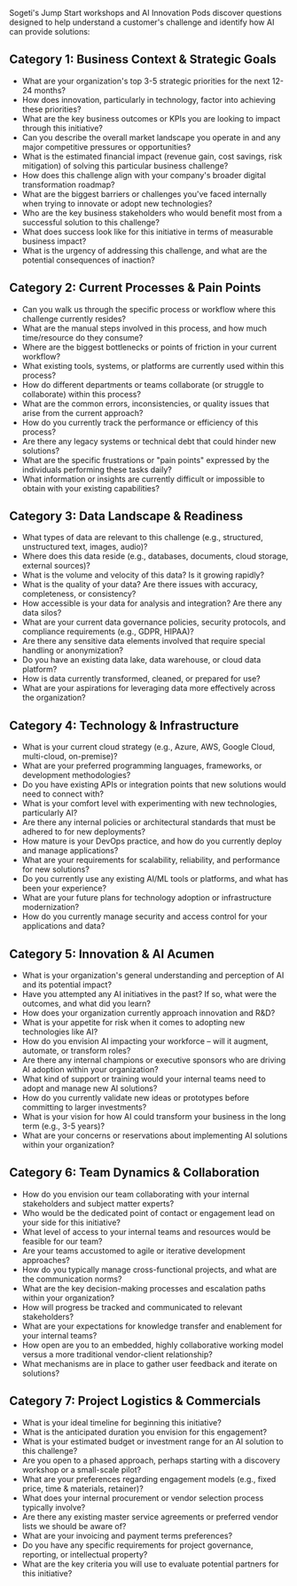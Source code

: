 Sogeti's Jump Start workshops and AI Innovation Pods discover questions designed to help understand a customer's challenge and identify how AI can provide solutions:

## Category 1: Business Context & Strategic Goals
 * What are your organization's top 3-5 strategic priorities for the next 12-24 months?
 * How does innovation, particularly in technology, factor into achieving these priorities?
 * What are the key business outcomes or KPIs you are looking to impact through this initiative?
 * Can you describe the overall market landscape you operate in and any major competitive pressures or opportunities?
 * What is the estimated financial impact (revenue gain, cost savings, risk mitigation) of solving this particular business challenge?
 * How does this challenge align with your company's broader digital transformation roadmap?
 * What are the biggest barriers or challenges you've faced internally when trying to innovate or adopt new technologies?
 * Who are the key business stakeholders who would benefit most from a successful solution to this challenge?
 * What does success look like for this initiative in terms of measurable business impact?
 * What is the urgency of addressing this challenge, and what are the potential consequences of inaction?
   
## Category 2: Current Processes & Pain Points
 * Can you walk us through the specific process or workflow where this challenge currently resides?
 * What are the manual steps involved in this process, and how much time/resource do they consume?
 * Where are the biggest bottlenecks or points of friction in your current workflow?
 * What existing tools, systems, or platforms are currently used within this process?
 * How do different departments or teams collaborate (or struggle to collaborate) within this process?
 * What are the common errors, inconsistencies, or quality issues that arise from the current approach?
 * How do you currently track the performance or efficiency of this process?
 * Are there any legacy systems or technical debt that could hinder new solutions?
 * What are the specific frustrations or "pain points" expressed by the individuals performing these tasks daily?
 * What information or insights are currently difficult or impossible to obtain with your existing capabilities?
   
## Category 3: Data Landscape & Readiness
 * What types of data are relevant to this challenge (e.g., structured, unstructured text, images, audio)?
 * Where does this data reside (e.g., databases, documents, cloud storage, external sources)?
 * What is the volume and velocity of this data? Is it growing rapidly?
 * What is the quality of your data? Are there issues with accuracy, completeness, or consistency?
 * How accessible is your data for analysis and integration? Are there any data silos?
 * What are your current data governance policies, security protocols, and compliance requirements (e.g., GDPR, HIPAA)?
 * Are there any sensitive data elements involved that require special handling or anonymization?
 * Do you have an existing data lake, data warehouse, or cloud data platform?
 * How is data currently transformed, cleaned, or prepared for use?
 * What are your aspirations for leveraging data more effectively across the organization?
   
## Category 4: Technology & Infrastructure
 * What is your current cloud strategy (e.g., Azure, AWS, Google Cloud, multi-cloud, on-premise)?
 * What are your preferred programming languages, frameworks, or development methodologies?
 * Do you have existing APIs or integration points that new solutions would need to connect with?
 * What is your comfort level with experimenting with new technologies, particularly AI?
 * Are there any internal policies or architectural standards that must be adhered to for new deployments?
 * How mature is your DevOps practice, and how do you currently deploy and manage applications?
 * What are your requirements for scalability, reliability, and performance for new solutions?
 * Do you currently use any existing AI/ML tools or platforms, and what has been your experience?
 * What are your future plans for technology adoption or infrastructure modernization?
 * How do you currently manage security and access control for your applications and data?
   
## Category 5: Innovation & AI Acumen
 * What is your organization's general understanding and perception of AI and its potential impact?
 * Have you attempted any AI initiatives in the past? If so, what were the outcomes, and what did you learn?
 * How does your organization currently approach innovation and R&D?
 * What is your appetite for risk when it comes to adopting new technologies like AI?
 * How do you envision AI impacting your workforce – will it augment, automate, or transform roles?
 * Are there any internal champions or executive sponsors who are driving AI adoption within your organization?
 * What kind of support or training would your internal teams need to adopt and manage new AI solutions?
 * How do you currently validate new ideas or prototypes before committing to larger investments?
 * What is your vision for how AI could transform your business in the long term (e.g., 3-5 years)?
 * What are your concerns or reservations about implementing AI solutions within your organization?
   
## Category 6: Team Dynamics & Collaboration
 * How do you envision our team collaborating with your internal stakeholders and subject matter experts?
 * Who would be the dedicated point of contact or engagement lead on your side for this initiative?
 * What level of access to your internal teams and resources would be feasible for our team?
 * Are your teams accustomed to agile or iterative development approaches?
 * How do you typically manage cross-functional projects, and what are the communication norms?
 * What are the key decision-making processes and escalation paths within your organization?
 * How will progress be tracked and communicated to relevant stakeholders?
 * What are your expectations for knowledge transfer and enablement for your internal teams?
 * How open are you to an embedded, highly collaborative working model versus a more traditional vendor-client relationship?
 * What mechanisms are in place to gather user feedback and iterate on solutions?
   
## Category 7: Project Logistics & Commercials
 * What is your ideal timeline for beginning this initiative?
 * What is the anticipated duration you envision for this engagement?
 * What is your estimated budget or investment range for an AI solution to this challenge?
 * Are you open to a phased approach, perhaps starting with a discovery workshop or a small-scale pilot?
 * What are your preferences regarding engagement models (e.g., fixed price, time & materials, retainer)?
 * What does your internal procurement or vendor selection process typically involve?
 * Are there any existing master service agreements or preferred vendor lists we should be aware of?
 * What are your invoicing and payment terms preferences?
 * Do you have any specific requirements for project governance, reporting, or intellectual property?
 * What are the key criteria you will use to evaluate potential partners for this initiative?
